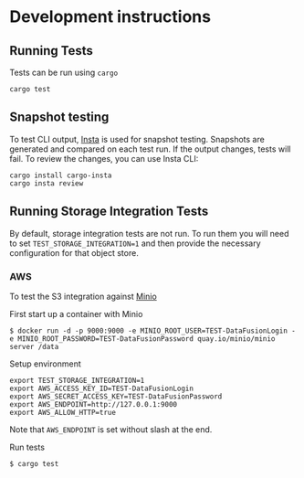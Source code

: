 <!---
  Licensed to the Apache Software Foundation (ASF) under one
  or more contributor license agreements.  See the NOTICE file
  distributed with this work for additional information
  regarding copyright ownership.  The ASF licenses this file
  to you under the Apache License, Version 2.0 (the
  "License"); you may not use this file except in compliance
  with the License.  You may obtain a copy of the License at

    http://www.apache.org/licenses/LICENSE-2.0

  Unless required by applicable law or agreed to in writing,
  software distributed under the License is distributed on an
  "AS IS" BASIS, WITHOUT WARRANTIES OR CONDITIONS OF ANY
  KIND, either express or implied.  See the License for the
  specific language governing permissions and limitations
  under the License.
-->

# Development instructions

## Running Tests

Tests can be run using `cargo`

```shell
cargo test
```

## Snapshot testing

To test CLI output, [Insta](https://github.com/mitsuhiko/insta) is used for snapshot testing. Snapshots are generated
and compared on each test run. If the output changes, tests will fail.
To review the changes, you can use Insta CLI:

```shell
cargo install cargo-insta
cargo insta review
```

## Running Storage Integration Tests

By default, storage integration tests are not run. To run them you will need to set `TEST_STORAGE_INTEGRATION=1` and
then provide the necessary configuration for that object store.

### AWS

To test the S3 integration against [Minio](https://github.com/minio/minio)

First start up a container with Minio

```
$ docker run -d -p 9000:9000 -e MINIO_ROOT_USER=TEST-DataFusionLogin -e MINIO_ROOT_PASSWORD=TEST-DataFusionPassword quay.io/minio/minio server /data
```

Setup environment

```
export TEST_STORAGE_INTEGRATION=1
export AWS_ACCESS_KEY_ID=TEST-DataFusionLogin
export AWS_SECRET_ACCESS_KEY=TEST-DataFusionPassword
export AWS_ENDPOINT=http://127.0.0.1:9000
export AWS_ALLOW_HTTP=true
```

Note that `AWS_ENDPOINT` is set without slash at the end.

Run tests

```
$ cargo test
```
